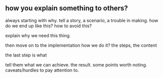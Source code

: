 ## how you explain something to others?

always starting with why.
tell a story, a scenario, a trouble in making.
how do we end up like this? how to avoid this?

explain why we need this thing.

then move on to the implementation
how we do it? 
the steps, 
the content

the last step is what

tell them what we can achieve. 
the result.
some points worth noting.
caveats/hurdles to pay attention to.

